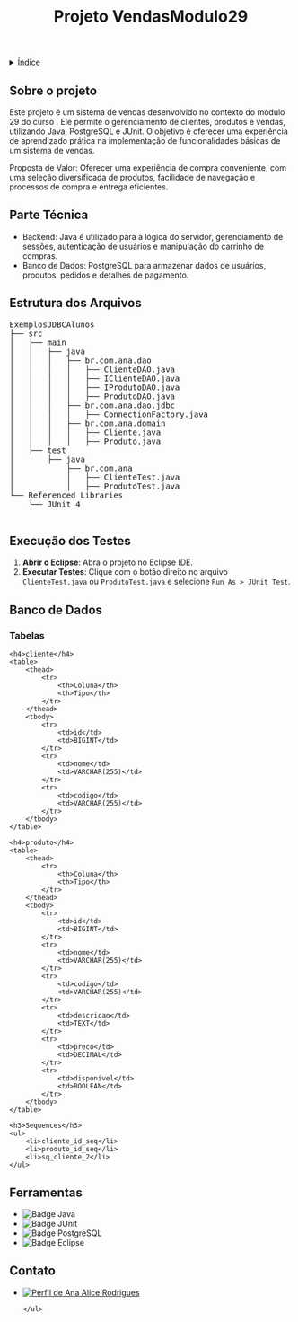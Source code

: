 
<!DOCTYPE html>
<html lang="pt-br">
<head>
    <meta charset="UTF-8">
    <meta name="viewport" content="width=device-width, initial-scale=1.0">
    <meta name="description" content="Sistema de Vendas desenvolvido no módulo 29">
    <meta name="keywords" content="Java, PostgreSQL, JUnit, Eclipse">
    <meta name="author" content="Ana Alice Rodrigues">
    
</head>
<body>

<header>
    <h1>Projeto VendasModulo29</h1>

</header>

<details>
    <summary>Índice</summary>
    <ol>
        <li><a href="#sobre-o-projeto">Sobre o projeto</a></li>
        <li><a href="#parte-tecnica">Parte Técnica</a></li>
        <li><a href="#estrutura-dos-arquivos">Estrutura dos Arquivos</a></li>
        <li><a href="#execucao-dos-testes">Execução dos Testes</a></li>
        <li><a href="#banco-de-dados">Banco de Dados</a></li>
        <li><a href="#ferramentas">Ferramentas</a></li>
        <li><a href="#contato">Contato</a></li>
    </ol>
</details>

<section id="sobre-o-projeto">
    <h2>Sobre o projeto</h2>
    <p>
        Este projeto é um sistema de vendas desenvolvido no contexto do módulo 29 do curso . Ele permite o gerenciamento de clientes, produtos e vendas, utilizando Java, PostgreSQL e JUnit. O objetivo é oferecer uma experiência de aprendizado prática na implementação de funcionalidades básicas de um sistema de vendas.
    </p>
    <p>
        Proposta de Valor: Oferecer uma experiência de compra conveniente, com uma seleção diversificada de produtos, facilidade de navegação e processos de compra e entrega eficientes.
    </p>
</section>

<section id="parte-tecnica">
    <h2>Parte Técnica</h2>
    <ul>
        <li>Backend: Java é utilizado para a lógica do servidor, gerenciamento de sessões, autenticação de usuários e manipulação do carrinho de compras.</li>
        <li>Banco de Dados: PostgreSQL para armazenar dados de usuários, produtos, pedidos e detalhes de pagamento.</li>
    </ul>
</section>

<section id="estrutura-dos-arquivos">
    <h2>Estrutura dos Arquivos</h2>
    <pre>
ExemplosJDBCAlunos
├── src
│   ├── main
│   │   ├── java
│   │   │   ├── br.com.ana.dao
│   │   │   │   ├── ClienteDAO.java
│   │   │   │   ├── IClienteDAO.java
│   │   │   │   ├── IProdutoDAO.java
│   │   │   │   ├── ProdutoDAO.java
│   │   │   ├── br.com.ana.dao.jdbc
│   │   │   │   ├── ConnectionFactory.java
│   │   │   ├── br.com.ana.domain
│   │   │   │   ├── Cliente.java
│   │   │   │   ├── Produto.java
│   ├── test
│       ├── java
│           ├── br.com.ana
│           │   ├── ClienteTest.java
│           │   ├── ProdutoTest.java
└── Referenced Libraries
    └── JUnit 4
    </pre>
</section>

<section id="execucao-dos-testes">
    <h2>Execução dos Testes</h2>
    <ol>
        <li><strong>Abrir o Eclipse</strong>: Abra o projeto no Eclipse IDE.</li>
        <li><strong>Executar Testes</strong>: Clique com o botão direito no arquivo <code>ClienteTest.java</code> ou <code>ProdutoTest.java</code> e selecione <code>Run As > JUnit Test</code>.</li>
    </ol>
</section>

<section id="banco-de-dados">
    <h2>Banco de Dados</h2>
    <h3>Tabelas</h3>

    <h4>cliente</h4>
    <table>
        <thead>
            <tr>
                <th>Coluna</th>
                <th>Tipo</th>
            </tr>
        </thead>
        <tbody>
            <tr>
                <td>id</td>
                <td>BIGINT</td>
            </tr>
            <tr>
                <td>nome</td>
                <td>VARCHAR(255)</td>
            </tr>
            <tr>
                <td>codigo</td>
                <td>VARCHAR(255)</td>
            </tr>
        </tbody>
    </table>

    <h4>produto</h4>
    <table>
        <thead>
            <tr>
                <th>Coluna</th>
                <th>Tipo</th>
            </tr>
        </thead>
        <tbody>
            <tr>
                <td>id</td>
                <td>BIGINT</td>
            </tr>
            <tr>
                <td>nome</td>
                <td>VARCHAR(255)</td>
            </tr>
            <tr>
                <td>codigo</td>
                <td>VARCHAR(255)</td>
            </tr>
            <tr>
                <td>descricao</td>
                <td>TEXT</td>
            </tr>
            <tr>
                <td>preco</td>
                <td>DECIMAL</td>
            </tr>
            <tr>
                <td>disponivel</td>
                <td>BOOLEAN</td>
            </tr>
        </tbody>
    </table>

    <h3>Sequences</h3>
    <ul>
        <li>cliente_id_seq</li>
        <li>produto_id_seq</li>
        <li>sq_cliente_2</li>
    </ul>
</section>

<section id="ferramentas">
    <h2>Ferramentas</h2>
    <ul>
        <li><img src="https://img.shields.io/badge/Java-007396?style=for-the-badge&logo=java&logoColor=white" alt="Badge Java"></li>
        <li><img src="https://img.shields.io/badge/JUnit-25A162?style=for-the-badge&logo=junit5&logoColor=white" alt="Badge JUnit"></li>
        <li><img src="https://img.shields.io/badge/PostgreSQL-336791?style=for-the-badge&logo=postgresql&logoColor=white" alt="Badge PostgreSQL"></li>
        <li><img src="https://img.shields.io/badge/Eclipse-2C2255?style=for-the-badge&logo=eclipse&logoColor=white" alt="Badge Eclipse"></li>
    </ul>
</section>

<section id="contato">
    <h2>Contato</h2>
    <ul>
        <li><a href="https://linktr.ee/anaeanali5" target="_blank"><img src="https://img.shields.io/badge/Ana_Alice_Rodrigues-blue?style=for-the-badge" alt="Perfil de Ana Alice Rodrigues"></a></li>

    </ul>

</section>

</body>
</html>
